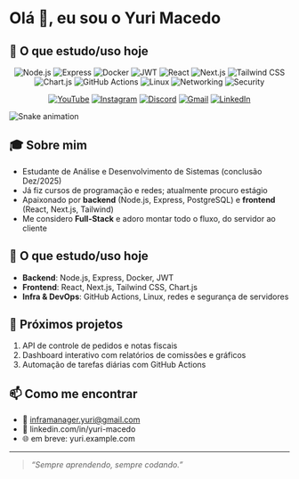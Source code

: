 # Olá 👋, eu sou o Yuri Macedo

<!-- Tech Stack Badges -->
## 🔭 O que estudo/uso hoje

<p align="center">
  <!-- Backend -->
  <img alt="Node.js"   src="https://img.shields.io/badge/Node.js-339933?logo=node.js&logoColor=white&style=for-the-badge" />
  <img alt="Express"   src="https://img.shields.io/badge/Express-000000?logo=express&logoColor=white&style=for-the-badge" />
  <img alt="Docker"    src="https://img.shields.io/badge/Docker-2496ED?logo=docker&logoColor=white&style=for-the-badge" />
  <img alt="JWT"       src="https://img.shields.io/badge/JWT-000000?logo=json-web-token&logoColor=white&style=for-the-badge" />

  <!-- Frontend -->
  <img alt="React"     src="https://img.shields.io/badge/React-61DAFB?logo=react&logoColor=black&style=for-the-badge" />
  <img alt="Next.js"   src="https://img.shields.io/badge/Next.js-000000?logo=next.js&logoColor=white&style=for-the-badge" />
  <img alt="Tailwind CSS" src="https://img.shields.io/badge/Tailwind_CSS-06B6D4?logo=tailwind-css&logoColor=white&style=for-the-badge" />
  <img alt="Chart.js"  src="https://img.shields.io/badge/Chart.js-FF6384?logo=chart.js&logoColor=white&style=for-the-badge" />

  <!-- Infra & DevOps -->
  <img alt="GitHub Actions" src="https://img.shields.io/badge/GitHub_Actions-2088FF?logo=github-actions&logoColor=white&style=for-the-badge" />
  <img alt="Linux"      src="https://img.shields.io/badge/Linux-FCC624?logo=linux&logoColor=black&style=for-the-badge" />
  <img alt="Networking" src="https://img.shields.io/badge/Networking-008000?style=for-the-badge" />
  <img alt="Security"   src="https://img.shields.io/badge/Security-000000?logo=security&logoColor=white&style=for-the-badge" />
</p>

<!-- Social Badges -->
<p align="center">
  <a href="https://youtube.com/seu-canal"    target="_blank"><img alt="YouTube"   src="https://img.shields.io/badge/YouTube-FF0000?logo=youtube&logoColor=white&style=for-the-badge" /></a>
  <a href="https://instagram.com/seu-perfil" target="_blank"><img alt="Instagram" src="https://img.shields.io/badge/Instagram-E4405F?logo=instagram&logoColor=white&style=for-the-badge" /></a>
  <a href="https://discord.gg/seu-link"      target="_blank"><img alt="Discord"   src="https://img.shields.io/badge/Discord-5865F2?logo=discord&logoColor=white&style=for-the-badge" /></a>
  <a href="mailto:inframanager.yuri@gmail.com" target="_blank"><img alt="Gmail"   src="https://img.shields.io/badge/Gmail-D14836?logo=gmail&logoColor=white&style=for-the-badge" /></a>
  <a href="https://linkedin.com/in/yuri-macedo" target="_blank"><img alt="LinkedIn" src="https://img.shields.io/badge/LinkedIn-0A66C2?logo=linkedin&logoColor=white&style=for-the-badge" /></a>
</p>

![Snake animation](./output/github-contribution-grid-snake.svg)

## 🎓 Sobre mim
- Estudante de Análise e Desenvolvimento de Sistemas (conclusão Dez/2025)  
- Já fiz cursos de programação e redes; atualmente procuro estágio  
- Apaixonado por **backend** (Node.js, Express, PostgreSQL) e **frontend** (React, Next.js, Tailwind)  
- Me considero **Full-Stack** e adoro montar todo o fluxo, do servidor ao cliente  

## 🔭 O que estudo/uso hoje
- **Backend**: Node.js, Express, Docker, JWT  
- **Frontend**: React, Next.js, Tailwind CSS, Chart.js  
- **Infra & DevOps**: GitHub Actions, Linux, redes e segurança de servidores  

## 🚀 Próximos projetos
1. API de controle de pedidos e notas fiscais  
2. Dashboard interativo com relatórios de comissões e gráficos  
3. Automação de tarefas diárias com GitHub Actions  

## 📫 Como me encontrar
- 📧 inframanager.yuri@gmail.com  
- 🔗 linkedin.com/in/yuri-macedo  
- 🌐 em breve: yuri.example.com  

---

> _“Sempre aprendendo, sempre codando.”_  
